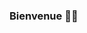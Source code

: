 ### Bienvenue 👋🏾

<!-- ![pinned-star-chart][pinned-star-history] -->

<!--
[![buy a coffee][buymeacoffee-badge]][buymeacoffee-link]
[![be a patron][patreon-badge]][patreon-link]
[![buy a kofi][kofi-badge]][kofi-link]
-->

<!-- LINKS -->
[buymeacoffee-link]: https://www.buymeacoffee.com/juju_board
[buymeacoffee-badge]: https://img.shields.io/badge/buy-a_coffee-FFDD00?logo=buymeacoffee

[kofi-link]: https://ko-fi.com/juju_board
[kofi-badge]: https://img.shields.io/badge/buy-a_coffee-FF5E5B?logo=kofi

[githubsponsors-link]: https://github.com/sponsors/iamogbz
[githubsponsors-badge]: https://img.shields.io/badge/be-a_sponsor-EA4AAA?logo=githubsponsors

[patreon-link]: https://patreon.com/juju_board
[patreon-badge]: https://img.shields.io/badge/be-a_patron-FF424D?logo=patreon

[paypal-link]: https://www.paypal.com/donate/?hosted_button_id=YU8KMXAXYKFS4
[paypal-badge]: https://img.shields.io/badge/send-a_donation-009CDE?logo=paypal

[pinned-star-history]: https://star-history.com/embed?secret=#iamogbz/react-mirror&iamogbz/nvshim&iamogbz/chrome-alt-tabs&iamogbz/oh-my-scripts&iamogbz/jest-mock-props&iamogbz/react-ducks&Date
